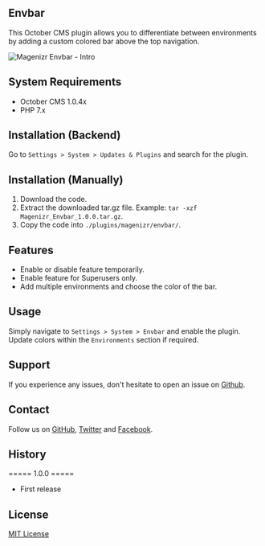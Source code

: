 ## Envbar
This October CMS plugin allows you to differentiate between environments by adding a custom colored bar above the top navigation.

![Magenizr Envbar - Intro](https://images2.imgbox.com/91/81/I6zldnVl_o.gif)

## System Requirements
- October CMS 1.0.4x
- PHP 7.x

## Installation (Backend)

Go to `Settings > System > Updates & Plugins` and search for the plugin.

## Installation (Manually)
1. Download the code.
2. Extract the downloaded tar.gz file. Example: `tar -xzf Magenizr_Envbar_1.0.0.tar.gz`.
3. Copy the code into `./plugins/magenizr/envbar/`.

## Features
* Enable or disable feature temporarily.
* Enable feature for Superusers only.
* Add multiple environments and choose the color of the bar.
  
## Usage
Simply navigate to `Settings > System > Envbar` and enable the plugin. Update colors within the `Environments` section if required.

## Support
If you experience any issues, don't hesitate to open an issue on [Github](https://github.com/magenizr/Magenizr_Envbar/issues).

## Contact
Follow us on [GitHub](https://github.com/magenizr), [Twitter](https://twitter.com/magenizr) and [Facebook](https://www.facebook.com/magenizr).

## History
===== 1.0.0 =====
* First release

## License
[MIT License](http://www.opensource.org/licenses/mit-license.html)

